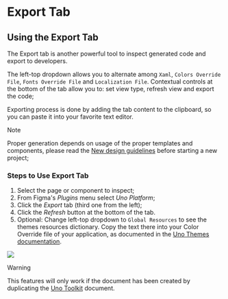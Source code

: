 # Export Tab

## Using the Export Tab

The Export tab is another powerful tool to inspect generated code and export to developers.

The left-top dropdown allows you to alternate among `Xaml`, `Colors Override File`, `Fonts Override File` and `Localization File`. Contextual controls at the bottom of the tab allow you to: set view type, refresh view and export the code;

Exporting process is done by adding the tab content to the clipboard, so you can paste it into your favorite text editor.

> [!NOTE]
> Proper generation depends on usage of the proper templates and components, please read the [New design guidelines](../designers/starting-new-design.md) before starting a new project;

### Steps to Use Export Tab

1. Select the page or component to inspect;
2. From Figma's *Plugins* menu select *Uno Platform*;
3. Click the *Export* tab (third one from the left);
4. Click the *Refresh* button at the bottom of the tab.
5. Optional: Change left-top dropdown to `Global Resources` to see the themes resources dictionary. Copy the text there into your Color Override file of your application, as documented in the [Uno Themes documentation](https://platform.uno/docs/articles/external/uno.themes/doc/material-getting-started.html#customize-color-palette).

![](assets/export.png)

> [!WARNING]
>
> This features will only work if the document has been created by duplicating the [Uno Toolkit](../designers/starting-new-design.md) document.
